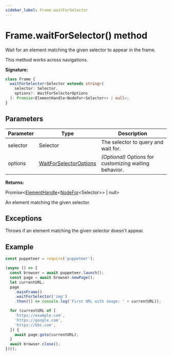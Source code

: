 ```yaml
---
sidebar_label: Frame.waitForSelector
---
```


# Frame.waitForSelector() method

Wait for an element matching the given selector to appear in the frame.

This method works across navigations.

**Signature:**

```typescript
class Frame {
  waitForSelector<Selector extends string>(
    selector: Selector,
    options?: WaitForSelectorOptions
  ): Promise<ElementHandle<NodeFor<Selector>> | null>;
}
```

## Parameters

| Parameter | Type                                                            | Description                                                 |
| --------- | --------------------------------------------------------------- | ----------------------------------------------------------- |
| selector  | Selector                                                        | The selector to query and wait for.                         |
| options   | [WaitForSelectorOptions](./puppeteer.waitforselectoroptions.md) | <i>(Optional)</i> Options for customizing waiting behavior. |

**Returns:**

Promise&lt;[ElementHandle](./puppeteer.elementhandle.md)&lt;[NodeFor](./puppeteer.nodefor.md)&lt;Selector&gt;&gt; \| null&gt;

An element matching the given selector.

## Exceptions

Throws if an element matching the given selector doesn't appear.

## Example

```ts
const puppeteer = require('puppeteer');

(async () => {
  const browser = await puppeteer.launch();
  const page = await browser.newPage();
  let currentURL;
  page
    .mainFrame()
    .waitForSelector('img')
    .then(() => console.log('First URL with image: ' + currentURL));

  for (currentURL of [
    'https://example.com',
    'https://google.com',
    'https://bbc.com',
  ]) {
    await page.goto(currentURL);
  }
  await browser.close();
})();
```

